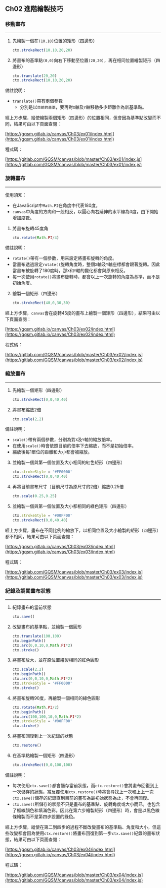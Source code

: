 ## Ch02 進階繪製技巧

### 移動畫布
---
1. 先繪製一個在`(10,10)`位置的矩形（四邊形）
    ```javascript
    ctx.strokeRect(10,10,20,20)
    ```
2. 將畫布的基準點`(0,0)`向右下移動至位置`(20,20)`，再在相同位置繪製矩形（四邊形）
    ```javascript
    ctx.translate(20,20)
    ctx.strokeRect(10,10,20,20)
    ```
>>>
備註說明：
* `translate()`帶有兩個參數
    * 分別是以`目前的基準`，要再對`X`軸及`Y`軸移動多少距離作為新基準點。
>>>

經上方步驟，縱使繪製兩個矩形（四邊形）的位置相同，但會因為基準點改變而不同，結果可由以下頁面查閱：

[https://gqsm.gitlab.io/canvas/Ch03/ex01/index.html](https://gqsm.gitlab.io/canvas/Ch03/ex01/index.html)

程式碼：

[https://gitlab.com/GQSM/canvas/blob/master/Ch03/ex01/index.js](https://gitlab.com/GQSM/canvas/blob/master/Ch03/ex01/index.js)

### 旋轉畫布
---
>>>
使用須知：
* 在JavaScript中`Math.PI`在角度中代表180度。
* `canvas`中角度的方向和一般相反，以圓心向右延伸的水平線為0度，由下開始增加度數。
>>>
1. 將畫布旋轉45度角
    ```javascript
    ctx.rotate(Math.PI/4)
    ```
>>>
備註說明：
* `rotate()`帶有一個參數，用來設定將畫布旋轉的角度。
* 當畫布透過設定`rotate()`旋轉角度時，整個`X`軸及`Y`軸座標都會跟著旋轉。因此當畫布被旋轉了180度時，那`X`和`Y`軸的變化都會與原來相反。
* 每一次使用`rotate()`將畫布旋轉時，都會以上一次旋轉的角度為基準，而不是初始角度。
>>>
2. 繪製一個矩形（四邊形）
    ```javascript
    ctx.strokeRect(40,0,30,30)
    ```

經上方步驟，`canvas`會在旋轉45度的畫布上繪製一個矩形（四邊形），結果可由以下頁面查閱：

[https://gqsm.gitlab.io/canvas/Ch03/ex02/index.html](https://gqsm.gitlab.io/canvas/Ch03/ex02/index.html)

程式碼：

[https://gitlab.com/GQSM/canvas/blob/master/Ch03/ex02/index.js](https://gitlab.com/GQSM/canvas/blob/master/Ch03/ex02/index.js)

### 縮放畫布
---
1. 先繪製一個矩形（四邊形）
    ```javascript
    ctx.strokeRect(0,0,40,40)
    ```
2. 將畫布縮放2倍
    ```javascript
    ctx.scale(2,2)
    ```
>>>
備註說明：
* `scale()`帶有兩個參數，分別為對`X`及`Y`軸的縮放倍率。
* 在使用`scale()`時會依照目前的倍率下去縮放，而不是初始倍率。
* 縮放後每1單位的距離和大小都會被縮放。
>>>
3. 並繪製一個與第一個位置及大小相同的紅色矩形（四邊形）
    ```javascript
    ctx.strokeStyle = '#FF0000'
    ctx.strokeRect(0,0,40,40)
    ```
4. 再將目前畫布尺寸（目前尺寸為原尺寸的2倍）縮放0.25倍
    ```javascript
    ctx.scale(0.25,0.25)
    ```
5. 並繪製一個與第一個位置及大小都相同的綠色矩形（四邊形）
    ```javascript
    ctx.strokeStyle = '#00FF00'
    ctx.strokeRect(0,0,40,40)
    ```
經上方步驟，畫布在不同比例的縮放下，以相同位置及大小繪製的矩形（四邊形）都不相同，結果可由以下頁面查閱：

[https://gqsm.gitlab.io/canvas/Ch03/ex03/index.html](https://gqsm.gitlab.io/canvas/Ch03/ex03/index.html)

程式碼：

[https://gitlab.com/GQSM/canvas/blob/master/Ch03/ex03/index.js](https://gitlab.com/GQSM/canvas/blob/master/Ch03/ex03/index.js)

### 紀錄及調閱畫布狀態
---
1. 紀錄畫布的當前狀態
    ```javascript
    ctx.save()
    ```
2. 改變畫布的基準點，並繪製一個圓形
    ```javascript
    ctx.translate(100,100)
    ctx.beginPath()
    ctx.arc(0,0,10,0,Math.PI*2)
    ctx.stroke()
    ```
3. 將畫布放大，並在原位置繪製相同的紅色圓形
    ```javascript
    ctx.scale(2,2)
    ctx.beginPath()
    ctx.arc(0,0,10,0,Math.PI*2)
    ctx.strokeStyle = '#FF0000'
    ctx.stroke()
    ```
4. 將畫布旋轉90度，再繪製一個相同的綠色圓形
    ```javascript
    ctx.rotate(Math.PI/2)
    ctx.beginPath()
    ctx.arc(100,100,10,0,Math.PI*2)
    ctx.strokeStyle = '#00FF00'
    ctx.stroke()
    ```
5. 將畫布回復到上一次紀錄的狀態
    ```javascript
    ctx.restore()
    ```
6. 在基準點繪製一個矩形（四邊形）
    ```javascript
    ctx.strokeRect(0,0,100,100)
    ```
>>>
備註說明：
* 每次使用`ctx.save()`都會儲存當前狀態，而`ctx.restore()`會將畫布回復到上一次儲存的狀態，當反覆使用`ctx.restore()`時將會尋找上一次和上上一次`ctx.save()`儲存的紀錄直到目前的畫布為最初始狀態為止，不會再回復。
* `ctx.save()`所儲存的狀態不只是畫布的基準點、旋轉角度或大小而已，也包含了框線顏色和填滿色彩。因此在第六步繪製矩形（四邊形）時，會是以黑色線條繪製而不是第四步設置的綠色。
>>>

經上方步驟，縱使在第二到四步的過程不斷改變畫布的基準點、角度和大小，但這些改變都會因為使用`ctx.restore()`將畫布回復到第一步`ctx.save()`紀錄的畫布狀態，結果可由以下頁面查閱：

[https://gqsm.gitlab.io/canvas/Ch03/ex04/index.html](https://gqsm.gitlab.io/canvas/Ch03/ex04/index.html)

程式碼：

[https://gitlab.com/GQSM/canvas/blob/master/Ch03/ex04/index.js](https://gitlab.com/GQSM/canvas/blob/master/Ch03/ex04/index.js)